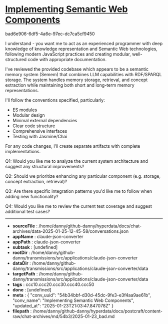 # [Implementing Semantic Web Components](https://claude.ai/chat/54b34bbf-d30d-45dc-9fe3-e3f4aa9ae61b)

bad6e906-6df5-4a6e-97ec-dc7ca5cf9450

 I understand - you want me to act as an experienced programmer with deep knowledge of knowledge representation and Semantic Web technologies, following modern JavaScript practices and creating modular, well-structured code with appropriate documentation.

I've reviewed the provided codebase which appears to be a semantic memory system (Semem) that combines LLM capabilities with RDF/SPARQL storage. The system handles memory storage, retrieval, and concept extraction while maintaining both short and long-term memory representations.

I'll follow the conventions specified, particularly:
- ES modules 
- Modular design
- Minimal external dependencies
- Clear code structure
- Comprehensive interfaces
- Testing with Jasmine/Chai

For any code changes, I'll create separate artifacts with complete implementations.

Q1: Would you like me to analyze the current system architecture and suggest any structural improvements?

Q2: Should we prioritize enhancing any particular component (e.g. storage, concept extraction, retrieval)?

Q3: Are there specific integration patterns you'd like me to follow when adding new functionality?

Q4: Would you like me to review the current test coverage and suggest additional test cases?

---

* **sourceFile** : /home/danny/github-danny/hyperdata/docs/chat-archives/data-2025-01-25-12-45-58/conversations.json
* **appName** : claude-json-converter
* **appPath** : claude-json-converter
* **subtask** : [undefined]
* **rootDir** : /home/danny/github-danny/transmissions/src/applications/claude-json-converter
* **dataDir** : /home/danny/github-danny/transmissions/src/applications/claude-json-converter/data
* **targetPath** : /home/danny/github-danny/transmissions/src/applications/claude-json-converter/data
* **tags** : ccc10.ccc20.ccc30.ccc40.ccc50
* **done** : [undefined]
* **meta** : {
  "conv_uuid": "54b34bbf-d30d-45dc-9fe3-e3f4aa9ae61b",
  "conv_name": "Implementing Semantic Web Components",
  "updated_at": "2025-01-23T21:03:47.847078Z"
}
* **filepath** : /home/danny/github-danny/hyperdata/docs/postcraft/content-raw/chat-archives/md/54b3/2025-01-23_bad.md